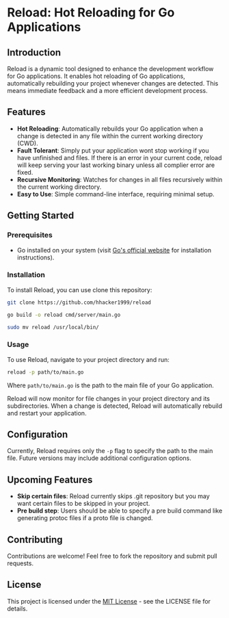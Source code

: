 # Reload: Hot Reloading for Go Applications

## Introduction
Reload is a dynamic tool designed to enhance the development workflow for Go applications. It enables hot reloading of Go applications, automatically rebuilding your project whenever changes are detected. This means immediate feedback and a more efficient development process.

## Features
- **Hot Reloading**: Automatically rebuilds your Go application when a change is detected in any file within the current working directory (CWD).
- **Fault Tolerant**: Simply put your application wont stop working if you have unfinished and files. If there is an error in your current code, reload will keep serving your last working binary unless all complier error are fixed.
- **Recursive Monitoring**: Watches for changes in all files recursively within the current working directory.
- **Easy to Use**: Simple command-line interface, requiring minimal setup.

## Getting Started

### Prerequisites
- Go installed on your system (visit [Go's official website](https://golang.org/dl/) for installation instructions).

### Installation
To install Reload, you can use clone this repository:

```bash
git clone https://github.com/hhacker1999/reload

go build -o reload cmd/server/main.go

sudo mv reload /usr/local/bin/ 
```

### Usage
To use Reload, navigate to your project directory and run:
```bash
reload -p path/to/main.go
```
Where `path/to/main.go` is the path to the main file of your Go application.

Reload will now monitor for file changes in your project directory and its subdirectories. When a change is detected, Reload will automatically rebuild and restart your application.

## Configuration
Currently, Reload requires only the `-p` flag to specify the path to the main file. Future versions may include additional configuration options.


## Upcoming Features
- **Skip certain files**: Reload currently skips .git repository but you may want certain files to be skipped in your project.
- **Pre build step**: Users should be able to specify a pre build command like generating protoc files if a proto file is changed.

## Contributing
Contributions are welcome! Feel free to fork the repository and submit pull requests.

## License
This project is licensed under the [MIT License](LICENSE) - see the LICENSE file for details.
